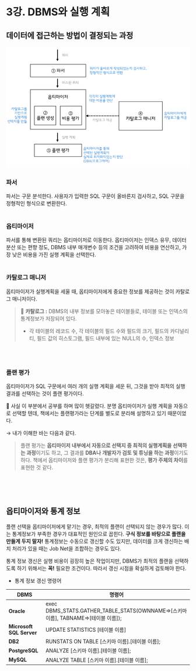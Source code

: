 # 3강. DBMS와 실행 계획

## 데이터에 접근하는 방법이 결정되는 과정

![3강-1.png](/최주하/자료/3강-1.png)

### 파서

파서는 구문 분석한다. 사용자가 입력한 SQL 구문이 올바른지 검사하고, SQL 구문을 정형적인 형식으로 변환한다.
<br><br>
### 옵티마이저

파서를 통해 변환된 쿼리는 옵티마이저로 이동한다. 옵티마이저는 인덱스 유무, 데이터 분산 또는 편향 정도, DBMS 내부 매개변수 등의 조건을 고려하여 비용을 연산하고, 가장 낮은 비용을 가진 실행 계획을 선택한다.
<br><br>
### 카탈로그 매니저

옵티마이저가 실행계획을 세울 때, 옵티마이저에게 중요한 정보를 제공하는 것이 카탈로그 매니저이다.

> 📌 **카탈로그 :** DBMS의 내부 정보를 모아놓은 테이블들로, 테이블 또는 인덱스의 통계정보가 저장되어 있다.
> - 각 테이블의 레코드 수, 각 테이블의 필드 수와 필드의 크기, 필드의 카디널리티, 필드 값의 히스토그램, 필드 내부에 있는 NULL의 수, 인덱스 정보

<br><br>
### 플랜 평가

옵티마이저가 SQL 구문에서 여러 개의 실행 계획을 세운 뒤, 그것을 받아 최적의 실행 결과를 선택하는 것이 플랜 평가이다.

🤔 사실 이 부분에서 공부를 하며 많이 헷갈렸다. 분명 옵티마이저가 실행 계획을 자동으로 선택할 텐데, 책에서는 플랜평가라는 단계를 별도로 분리해 설명하고 있기 때문이었다.

→ 내가 이해한 바는 다음과 같다.

> 플랜 평가는 **옵티마이저 내부에서 자동으로 선택지 중 최적의 실행계획을 선택하는 과정**이기도 하고, 그 결과를 **DBA나 개발자가 검토 및 튜닝을 하는 과정**이기도 하다. 책에서 옵티마이저와 플랜 평가가 분리해 표현한 것은, **평가 주체의 차이**를 표현한 것 같다.

<br><br><br>
## 옵티마이저와 통계 정보

플랜 선택을 옵티마이저에게 맡기는 경우, 최적의 플랜이 선택되지 않는 경우가 많다. 이는 통계정보가 부족한 경우가 대표적인 원인으로 꼽힌다. **구식 정보를 바탕으로 플랜을 만들게 두지 말자!** 통계정보는 수동으로 갱신할 수도 있지만, 데이터를 크게 갱신하는 배치 처리가 있을 때는 Job Net을 조합하는 경우도 있다.

통계 정보 갱신은 실행 비용이 굉장히 높은 작업이지만, DBMS가 최적의 플랜을 선택하도록 하기 위해서는 **꼭!** 필요한 조건이다. 따라서 갱신 시점을 확실하게 검토해야 한다.

- 통계 정보 갱신 명령어

| **DBMS** | **명령어** |
| --- | --- |
| **Oracle** | exec DBMS_STATS.GATHER_TABLE_STATS(OWNNAME⇒[스키마 이름], TABNAME⇒[테이블 이름]); |
| **Microsoft SQL Server** | UPDATE STATISTICS [테이블 이름] |
| **DB2** | RUNSTATS ON TABLE [스키마 이름].[테이블 이름]; |
| **PostgreSQL** | ANALYZE [스키마 이름].[테이블 이름]; |
| **MySQL** | ANALYZE TABLE [스키마 이름].[테이블 이름]; |